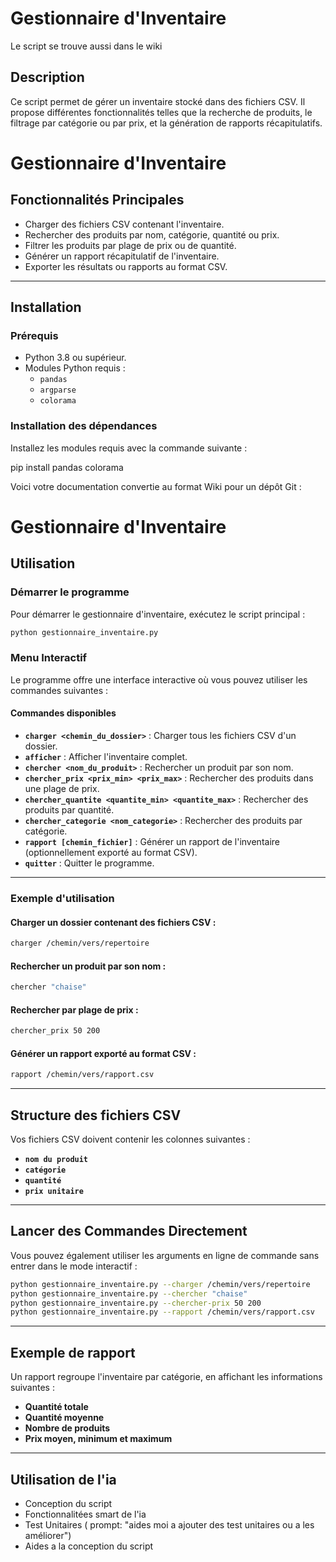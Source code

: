 # Gestionnaire d'Inventaire

Le script se trouve aussi dans le wiki

## Description
Ce script permet de gérer un inventaire stocké dans des fichiers CSV. Il propose différentes fonctionnalités telles que la recherche de produits, le filtrage par catégorie ou par prix, et la génération de rapports récapitulatifs.

# Gestionnaire d'Inventaire

## Fonctionnalités Principales
- Charger des fichiers CSV contenant l'inventaire.
- Rechercher des produits par nom, catégorie, quantité ou prix.
- Filtrer les produits par plage de prix ou de quantité.
- Générer un rapport récapitulatif de l'inventaire.
- Exporter les résultats ou rapports au format CSV.

---

## Installation

### Prérequis
- Python 3.8 ou supérieur.
- Modules Python requis :
  - `pandas`
  - `argparse`
  - `colorama`

### Installation des dépendances
Installez les modules requis avec la commande suivante :

pip install pandas colorama

Voici votre documentation convertie au format Wiki pour un dépôt Git : 

# Gestionnaire d'Inventaire

## Utilisation

### Démarrer le programme
Pour démarrer le gestionnaire d'inventaire, exécutez le script principal :

```bash
python gestionnaire_inventaire.py
```

### Menu Interactif
Le programme offre une interface interactive où vous pouvez utiliser les commandes suivantes :

#### Commandes disponibles
- **`charger <chemin_du_dossier>`** : Charger tous les fichiers CSV d'un dossier.
- **`afficher`** : Afficher l'inventaire complet.
- **`chercher <nom_du_produit>`** : Rechercher un produit par son nom.
- **`chercher_prix <prix_min> <prix_max>`** : Rechercher des produits dans une plage de prix.
- **`chercher_quantite <quantite_min> <quantite_max>`** : Rechercher des produits par quantité.
- **`chercher_categorie <nom_categorie>`** : Rechercher des produits par catégorie.
- **`rapport [chemin_fichier]`** : Générer un rapport de l'inventaire (optionnellement exporté au format CSV).
- **`quitter`** : Quitter le programme.

---

### Exemple d'utilisation

#### Charger un dossier contenant des fichiers CSV :
```bash
charger /chemin/vers/repertoire
```

#### Rechercher un produit par son nom :
```bash
chercher "chaise"
```

#### Rechercher par plage de prix :
```bash
chercher_prix 50 200
```

#### Générer un rapport exporté au format CSV :
```bash
rapport /chemin/vers/rapport.csv
```

---

## Structure des fichiers CSV
Vos fichiers CSV doivent contenir les colonnes suivantes :

- **`nom du produit`**
- **`catégorie`**
- **`quantité`**
- **`prix unitaire`**

---

## Lancer des Commandes Directement
Vous pouvez également utiliser les arguments en ligne de commande sans entrer dans le mode interactif :

```bash
python gestionnaire_inventaire.py --charger /chemin/vers/repertoire
python gestionnaire_inventaire.py --chercher "chaise"
python gestionnaire_inventaire.py --chercher-prix 50 200
python gestionnaire_inventaire.py --rapport /chemin/vers/rapport.csv
```

---

## Exemple de rapport
Un rapport regroupe l'inventaire par catégorie, en affichant les informations suivantes :

- **Quantité totale**
- **Quantité moyenne**
- **Nombre de produits**
- **Prix moyen, minimum et maximum**

---


## Utilisation de l'ia
- Conception du script
- Fonctionnalitées smart de l'ia
- Test Unitaires ( prompt: "aides moi a ajouter des test unitaires ou a les améliorer")
- Aides a la conception du script


